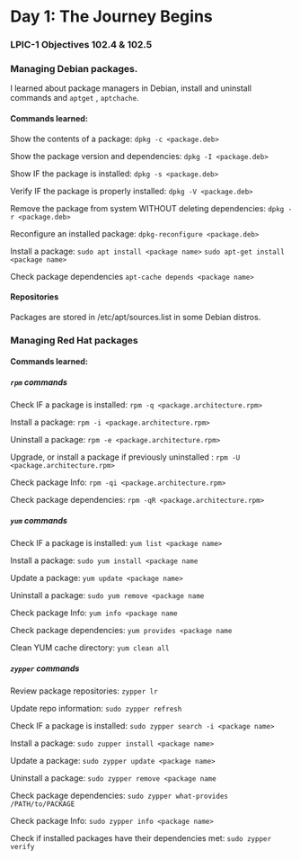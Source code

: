 # Day 1: The Journey Begins

### LPIC-1 Objectives 102.4 & 102.5

### Managing Debian packages.

I learned about package managers in Debian, install and uninstall commands and `aptget` , `aptchache`.

#### Commands learned:

Show the contents of a package: `dpkg -c <package.deb>`

Show the package version and dependencies: `dpkg -I <package.deb>`

Show IF the package is installed: `dpkg -s <package.deb>`

Verify IF the package is properly installed: `dpkg -V <package.deb>`

Remove the package from system WITHOUT deleting dependencies: `dpkg -r <package.deb>`

Reconfigure an installed package:
`dpkg-reconfigure <package.deb>`

Install a package:
`sudo apt install <package name>`
`sudo apt-get install <package name>`

Check package dependencies
`apt-cache depends <package name>`


#### Repositories

Packages are stored in /etc/apt/sources.list in some Debian distros.


### Managing Red Hat packages

#### Commands learned:

##### `rpm` commands

Check IF a package is installed: `rpm -q <package.architecture.rpm>`

Install a package: `rpm -i <package.architecture.rpm>`

Uninstall a package: `rpm -e <package.architecture.rpm>`

Upgrade, or install a package if previously uninstalled : `rpm -U <package.architecture.rpm>`

Check package Info: `rpm -qi <package.architecture.rpm>`

Check package dependencies: `rpm -qR <package.architecture.rpm>`


##### `yum` commands

Check IF a package is installed: `yum list <package name>`

Install a package: `sudo yum install <package name`

Update a package: `yum update <package name>`

Uninstall a package: `sudo yum remove <package name`

Check package Info: `yum info <package name`

Check package dependencies: `yum provides <package name`

Clean YUM cache directory: `yum clean all`


##### `zypper` commands


Review package repositories: `zypper lr`

Update repo information: `sudo zypper refresh`

Check IF a package is installed: `sudo zypper search -i <package name>`

Install a package: `sudo zupper install <package name>`

Update a package: `sudo zypper update <package name>`

Uninstall a package: `sudo zypper remove <package name`

Check package dependencies: `sudo zypper what-provides /PATH/to/PACKAGE`

Check package Info: `sudo zypper info <package name>`

Check if installed packages have their dependencies met: `sudo zypper verify`
